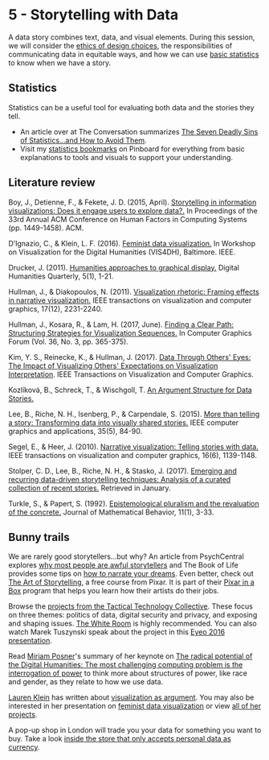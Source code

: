 # 5 - Storytelling with Data #

A data story combines text, data, and visual elements. During this session, we will consider the [ethics of design choices](https://pinboard.in/u:tlricherson/t:ethics), the responsibilities of communicating data in equitable ways, and how we can use [basic statistics](https://pinboard.in/u:tlricherson/t:statistics) to know when we have a story.

## Statistics ##
Statistics can be a useful tool for evaluating both data and the stories they tell.
* An article over at The Conversation summarizes [The Seven Deadly Sins of Statistics...and How to Avoid Them](http://theconversation.com/the-seven-deadly-sins-of-statistical-misinterpretation-and-how-to-avoid-them-74306).
* Visit my [statistics bookmarks](https://pinboard.in/u:tlricherson/t:statistics) on Pinboard for everything from basic explanations to tools and visuals to support your understanding.

## Literature review ##
Boy, J., Detienne, F., & Fekete, J. D. (2015, April). [Storytelling in information visualizations: Does it engage users to explore data?.](http://www.cs.tufts.edu/comp/250VIS/papers/CHI2015-Storytelling.pdf) In Proceedings of the 33rd Annual ACM Conference on Human Factors in Computing Systems (pp. 1449-1458). ACM. 

D’Ignazio, C., & Klein, L. F. (2016). [Feminist data visualization.](http://www.kanarinka.com/wp-content/uploads/2015/07/IEEE_Feminist_Data_Visualization.pdf) In Workshop on Visualization for the Digital Humanities (VIS4DH), Baltimore. IEEE.

Drucker, J. (2011). [Humanities approaches to graphical display.](http://www.digitalhumanities.org/dhq/vol/5/1/000091/000091.html) Digital Humanities Quarterly, 5(1), 1-21.

Hullman, J., & Diakopoulos, N. (2011). [Visualization rhetoric: Framing effects in narrative visualization.](http://faculty.washington.edu/jhullman/vis_rhetoric.pdf) IEEE transactions on visualization and computer graphics, 17(12), 2231-2240.

Hullman, J., Kosara, R., & Lam, H. (2017, June). [Finding a Clear Path: Structuring Strategies for Visualization Sequences.](https://research.tableau.com/sites/default/files/Hullman-EuroVis-2017.pdf) In Computer Graphics Forum (Vol. 36, No. 3, pp. 365-375).

Kim, Y. S., Reinecke, K., & Hullman, J. (2017). [Data Through Others' Eyes: The Impact of Visualizing Others' Expectations on Visualization Interpretation](http://faculty.washington.edu/jhullman/VIS17_Expectations_SocialVis.pdf). IEEE Transactions on Visualization and Computer Graphics.

Kozlíková, B., Schreck, T., & Wischgoll, T. [An Argument Structure for Data Stories.](https://research.tableau.com/sites/default/files/Kosara-EuroVis-2017.pdf)

Lee, B., Riche, N. H., Isenberg, P., & Carpendale, S. (2015). [More than telling a story: Transforming data into visually shared stories.](https://hal.inria.fr/hal-01158445/document) IEEE computer graphics and applications, 35(5), 84-90.

Segel, E., & Heer, J. (2010). [Narrative visualization: Telling stories with data.](https://egerber.mech.northwestern.edu/wp-content/uploads/2015/02/Narrative_Visualization.pdf) IEEE transactions on visualization and computer graphics, 16(6), 1139-1148.

Stolper, C. D., Lee, B., Riche, N. H., & Stasko, J. (2017). [Emerging and recurring data-driven storytelling techniques: Analysis of a curated collection of recent stories.](https://www.microsoft.com/en-us/research/wp-content/uploads/2016/04/MSR-TR-2016-14-Storytelling-Techniques.pdf) Retrieved in January.

Turkle, S., & Papert, S. (1992). [Epistemological pluralism and the revaluation of the concrete.](http://web.mit.edu/sturkle/www/pdfsforstwebpage/ST_Epistemo%20Pluralism.pdf) Journal of Mathematical Behavior, 11(1), 3-33.

## Bunny trails ##
We are rarely good storytellers...but why? An article from PsychCentral explores [why most people are awful storytellers](https://psychcentral.com/news/2017/02/15/why-most-people-are-awful-storytellers/116460.html) and The Book of Life provides some tips on [how to narrate your dreams](http://www.thebookoflife.org/how-to-narrate-your-dreams/). Even better, check out [The Art of Storytelling](https://www.khanacademy.org/partner-content/pixar/storytelling), a free course from Pixar. It is part of their [Pixar in a Box](https://www.khanacademy.org/partner-content/pixar) program that helps you learn how their artists do their jobs.

Browse the [projects from the Tactical Technology Collective](https://tacticaltech.org/projects/all). These focus on three themes: politics of data, digital security and privacy, and exposing and shaping issues. [The White Room](https://tacticaltech.org/WhiteRoom) is highly recommended. You can also watch Marek Tuszynski speak about the project in this [Eyeo 2016 presentation](https://vimeo.com/178236532).

Read [Miriam Posner](https://twitter.com/miriamkp)'s summary of her keynote on [The radical potential of the Digital Humanities: The most challenging computing problem is the interrogation of power](http://blogs.lse.ac.uk/impactofsocialsciences/2015/08/12/the-radical-unrealized-potential-of-digital-humanities/) to think more about structures of power, like race and gender, as they relate to how we use data.

[Lauren Klein](https://twitter.com/laurenfklein) has written about [visualization as argument](http://lklein.com/2014/12/visualization-as-argument/). You may also be interested in her presentation on [feminist data visualization](http://www.northeastern.edu/nulab/lauren-klein-feminist-data-visualization/) or view [all of her projects](http://dhlab.lmc.gatech.edu/projects/).

A pop-up shop in London will trade you your data for something you want to buy. Take a look [inside the store that only accepts personal data as currency](https://www.engadget.com/2017/09/07/data-dollar-store-london-ben-eine/).
